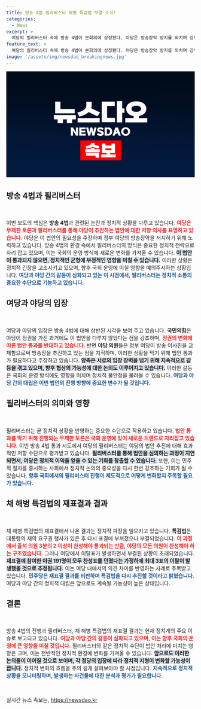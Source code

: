 ```yaml
---
title: 방송 4법 필리버스터 해병 특검법 부결 소식!
categories:
  - News
excerpt: >
  여당의 필리버스터 속에 방송 4법이 본회의에 상정됐다. 야당은 방송장악 방지를 외치며 강력히 법안 통과를 요구하지만, 여당은 반발. 필리버스터는 최소 4박 5일간 이어질 것으로 보인다.
feature_text: >
  여당의 필리버스터 속에 방송 4법이 본회의에 상정됐다. 야당은 방송장악 방지를 외치며 강력히 법안 통과를 요구하지만, 여당은 반발. 필리버스터는 최소 4박 5일간 이어질 것으로 보인다.
image: '/assets/img/newsdao_breakingnews.jpg'
---
```


<p><img src="/assets/img/newsdao_breakingnews.jpg" alt="cryptoinkorea 속보" /></p>

<h2 data-ke-size="size26">방송 4법과 필리버스터</h2>

<p data-ke-size="size16">&nbsp;</p>

<p>이번 보도의 핵심은 <b>방송 4법</b>과 관련된 논란과 정치적 상황을 다루고 있습니다. <b><span style="color: #ee2323;">여당은 무제한 토론과 필리버스터를 통해 야당이 추진하는 법안에 대한 저항 의사를 표명하고 있습니다.</span></b> 야당은 이 법안의 필요성을 주장하며 정부 여당의 방송장악을 저지하기 위해 노력하고 있습니다. 방송 4법의 환경 속에서 필리버스터의 방식은 중요한 정치적 전략으로 자리 잡고 있으며, 이는 국회의 운영 방식에 새로운 변화를 가져올 수 있습니다. <b><span style="background-color: #21538527;">이 법안이 통과되지 않으면, 정치적인 균형에 부정적인 영향을 미칠 수 있습니다.</span></b> 이러한 상황은 정치적 긴장을 고조시키고 있으며, 향후 국회 운영에 미칠 영향을 예의주시하는 상황입니다. <b><span style="color: #1a5490;">여당과 야당 간의 갈등이 심화되고 있는 이 시점에서, 필리버스터는 정치적 소통의 중요한 수단으로 기능하고 있습니다.</span></b></p>

<h2 data-ke-size="size26">여당과 야당의 입장</h2>

<p data-ke-size="size16">&nbsp;</p>

<p>여당과 야당의 입장은 방송 4법에 대해 상반된 시각을 보여 주고 있습니다. <b>국민의힘</b>은 야당이 정권을 가진 과거에도 이 법안을 다루지 않았다는 점을 강조하며, <b><span style="color: #ee2323;">정권의 변화에 따른 법안 통과를 반대하고 있습니다.</span></b> 반면 <b>야당 의원</b>들은 정부 여당이 방송 이사진을 교체함으로써 방송장을 추진하고 있는 점을 지적하며, 이러한 상황을 막기 위해 법안 통과가 필요하다고 주장하고 있습니다. <b><span style="background-color: #21538527;">양측은 서로의 입장 장벽을 넘기 위해 지속적으로 갈등을 겪고 있으며, 향후 협상의 가능성에 대한 논의도 이루어지고 있습니다.</span></b> 이러한 갈등은 국회의 운영 방식에도 영향을 미치며 정치적 불안정을 불러올 수 있습니다. <b><span style="color: #1a5490;">여당과 야당 간의 대립은 이번 법안의 진행 방향에 중요한 변수가 될 것입니다.</span></b></p>

<h2 data-ke-size="size26">필리버스터의 의미와 영향</h2>

<p data-ke-size="size16">&nbsp;</p>

<p>필리버스터는 곧 정치적 상황을 반영하는 중요한 수단으로 작용하고 있습니다. <b><span style="color: #ee2323;">법안 통과를 막기 위해 진행되는 무제한 토론은 국회 운영에 있어 새로운 트렌드로 자리잡고 있습니다.</span></b> 이번 방송 4법 통과 시도에서 여당의 필리버스터는 야당의 법안 추진에 대해 효과적인 저항 수단으로 평가받고 있습니다. <b><span style="background-color: #21538527;">필리버스터를 통해 법안을 심의하는 과정이 지연되면서, 여당은 정치적 이익을 얻을 수 있는 기회를 창출할 수 있습니다.</span></b> 또한, 이는 민주적 절차를 중시하는 사회에서 정치적 논의의 중요성을 다시 한번 강조하는 기회가 될 수 있습니다. <b><span style="color: #1a5490;">향후 국회에서의 필리버스터 진행이 제도적으로 어떻게 변화할지 주목할 필요가 있습니다.</span></b> </p>

<h2 data-ke-size="size26">채 해병 특검법의 재표결과 결과</h2>

<p data-ke-size="size16">&nbsp;</p>

<p>채 해병 특검법의 재표결에서 나온 결과는 정치적 파장을 일으키고 있습니다. <b>특검법</b>은 대통령의 재의 요구권 행사가 있은 후 다시 표결에 부쳐졌으나 부결되었습니다. <b><span style="color: #ee2323;">이 과정에서 출석 의원 3분의 2 이상이 찬성해야 통과되는 만큼, 야당의 모든 의원이 찬성해야 하는 구조였습니다.</span></b> 그러나 여당에서 이탈표가 발생하면서 부결된 상황이 초래되었습니다. <b><span style="background-color: #21538527;">재표결에 참여한 야권 191명이 모두 찬성표를 던졌다는 가정하에 최대 3표의 이탈이 발생했을 것으로 추정됩니다.</span></b> 이는 여당 내에서의 의견 차이를 반영하는 사례로 주목받고 있습니다. <b><span style="color: #1a5490;">민주당은 재표결 결과를 비판하며 특검법을 다시 추진할 것이라고 밝혔습니다.</span></b> 여당과 야당 간의 정치적 대립은 앞으로도 계속될 가능성이 높은 상태입니다.</p>

<h2 data-ke-size="size26">결론</h2>

<p data-ke-size="size16">&nbsp;</p>

<p>방송 4법의 진행과 필리버스터, 채 해병 특검법의 재표결 결과는 현재 정치계의 주요 이슈로 보고되고 있습니다. <b><span style="color: #ee2323;">여당과 야당 간의 갈등이 심화되고 있으며, 이는 향후 국회의 운영에 큰 영향을 미칠 것입니다.</span></b> 필리버스터와 같은 정치적 수단이 법안 처리에 미치는 영향은 크며, 이는 전반적인 정치적 환경에 변화를 가져올 수 있습니다. <b><span style="background-color: #21538527;">앞으로도 이러한 논의들이 이어질 것으로 보이며, 각 정당의 입장에 따라 정치적 지형이 변화할 가능성이 큽니다.</span></b> 정치적 변화의 흐름을 주의 깊게 살펴보아야 할 시점입니다. <b><span style="color: #1a5490;">지속적으로 정치적 상황을 모니터링하며, 발생하는 사건들에 대한 분석과 평가가 필요합니다.</span></b></p>

<p data-ke-size="size16">&nbsp;</p>
실시간 뉴스 속보는, <a href="https://newsdao.kr" rel="dofollow">https://newsdao.kr</a>


